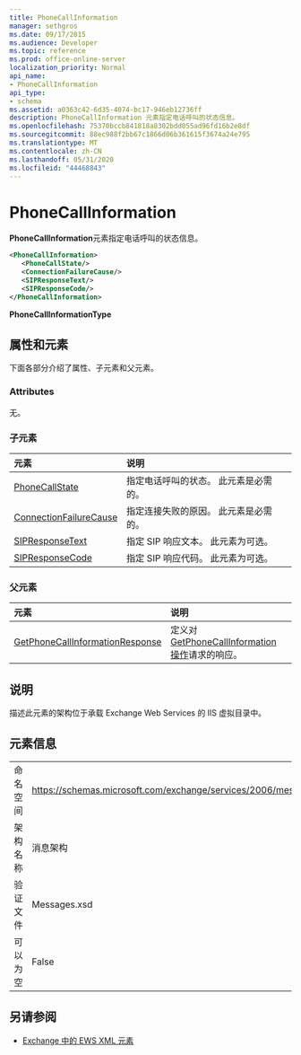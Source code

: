 ```yaml
---
title: PhoneCallInformation
manager: sethgros
ms.date: 09/17/2015
ms.audience: Developer
ms.topic: reference
ms.prod: office-online-server
localization_priority: Normal
api_name:
- PhoneCallInformation
api_type:
- schema
ms.assetid: a0363c42-6d35-4074-bc17-946eb12736ff
description: PhoneCallInformation 元素指定电话呼叫的状态信息。
ms.openlocfilehash: 75370bccb841818a8302bdd055ad96fd16b2e8df
ms.sourcegitcommit: 88ec988f2bb67c1866d06b361615f3674a24e795
ms.translationtype: MT
ms.contentlocale: zh-CN
ms.lasthandoff: 05/31/2020
ms.locfileid: "44468843"
---
```

# <a name="phonecallinformation"></a>PhoneCallInformation

**PhoneCallInformation**元素指定电话呼叫的状态信息。 
  
```XML
<PhoneCallInformation>
   <PhoneCallState/>
   <ConnectionFailureCause/>
   <SIPResponseText/>
   <SIPResponseCode/>
</PhoneCallInformation>
```

 **PhoneCallInformationType**
## <a name="attributes-and-elements"></a>属性和元素

下面各部分介绍了属性、子元素和父元素。
  
### <a name="attributes"></a>Attributes

无。
  
### <a name="child-elements"></a>子元素

|**元素**|**说明**|
|:-----|:-----|
|[PhoneCallState](phonecallstate.md) <br/> |指定电话呼叫的状态。 此元素是必需的。  <br/> |
|[ConnectionFailureCause](connectionfailurecause.md) <br/> |指定连接失败的原因。 此元素是必需的。  <br/> |
|[SIPResponseText](sipresponsetext.md) <br/> |指定 SIP 响应文本。 此元素为可选。  <br/> |
|[SIPResponseCode](sipresponsecode.md) <br/> |指定 SIP 响应代码。 此元素为可选。  <br/> |
   
### <a name="parent-elements"></a>父元素

|**元素**|**说明**|
|:-----|:-----|
|[GetPhoneCallInformationResponse](getphonecallinformationresponse.md) <br/> |定义对[GetPhoneCallInformation 操作](getphonecallinformation-operation.md)请求的响应。  <br/> |
   
## <a name="remarks"></a>说明

描述此元素的架构位于承载 Exchange Web Services 的 IIS 虚拟目录中。
  
## <a name="element-information"></a>元素信息

|||
|:-----|:-----|
|命名空间  <br/> |https://schemas.microsoft.com/exchange/services/2006/messages  <br/> |
|架构名称  <br/> |消息架构  <br/> |
|验证文件  <br/> |Messages.xsd  <br/> |
|可以为空  <br/> |False  <br/> |
   
## <a name="see-also"></a>另请参阅



- [Exchange 中的 EWS XML 元素](ews-xml-elements-in-exchange.md)

